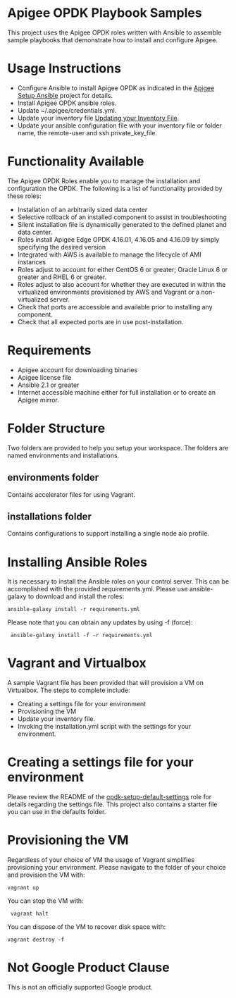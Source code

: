 Apigee OPDK Playbook Samples
============================

This project uses the Apigee OPDK roles written with Ansible to assemble sample playbooks that demonstrate how to 
install and configure Apigee. 

Usage Instructions
==================

* Configure Ansible to install Apigee OPDK as indicated in the 
[Apigee Setup Ansible](https://github.com/carlosfrias/apigee-opdk-playbook-setup-ansible) project for details. 
* Install Apigee OPDK ansible roles.
* Update ~/.apigee/credentials.yml.
* Update your inventory file [Updating your Inventory File](https://github.com/carlosfrias/apigee-opdk-playbook-setup-ansible/blob/master/inventory.md).
* Update your ansible configuration file with your inventory file or folder name, the remote-user and ssh private_key_file.

Functionality Available
=======================

The Apigee OPDK Roles enable you to manage the installation and configuration the OPDK. The following is a list of 
functionality provided by these roles:

 * Installation of an arbitrarily sized data center
 * Selective rollback of an installed component to assist in troubleshooting
 * Silent installation file is dynamically generated to the defined planet and data center.
 * Roles install Apigee Edge OPDK 4.16.01, 4.16.05 and 4.16.09 by simply specifying the desired version
 * Integrated with AWS is available to manage the lifecycle of AMI instances 
 * Roles adjust to account for either CentOS 6 or greater; Oracle Linux 6 or greater and RHEL 6 or greater. 
 * Roles adjust to also account for whether they are executed in within the virtualized environments provisioned by AWS 
  and Vagrant or a non-virtualized server.  
 * Check that ports are accessible and available prior to installing any component.
 * Check that all expected ports are in use post-installation.

Requirements
============

* Apigee account for downloading binaries
* Apigee license file
* Ansible 2.1 or greater  
* Internet accessible machine either for full installation or to create an Apigee mirror.

Folder Structure
================

Two folders are provided to help you setup your workspace. The folders are named environments and installations.
 
## environments folder

Contains accelerator files for using Vagrant. 

## installations folder 

Contains configurations to support installing a single node aio profile.

Installing Ansible Roles
========================

It is necessary to install the Ansible roles on your control server. This can be accomplished with the provided 
requirements.yml. Please use ansible-galaxy to download and install the roles: 

    ansible-galaxy install -r requirements.yml
    
Please note that you can obtain any updates by using -f (force): 
 
     ansible-galaxy install -f -r requirements.yml


Vagrant and Virtualbox
======================
 
A sample Vagrant file has been provided that will provision a VM on Virtualbox. The steps to complete include:

* Creating a settings file for your environment
* Provisioning the VM
* Update your inventory file.
* Invoking the installation.yml script with the settings for your environment. 
    
Creating a settings file for your environment
=============================================

Please review the README of the [opdk-setup-default-settings](https://github.com/carlosfrias/apigee-opdk-setup-default-settings) role for details regarding the settings file. This project 
also contains a starter file you can use in the defaults folder.

Provisioning the VM
===================

Regardless of your choice of VM the usage of Vagrant simplifies provisioning your environment. Please navigate to the 
folder of your choice and provision the VM with: 

    vagrant up

You can stop the VM with: 

     vagrant halt

You can dispose of the VM to recover disk space with:

    vagrant destroy -f
 
<!-- BEGIN Google Required Disclaimer -->

# Not Google Product Clause

This is not an officially supported Google product.
<!-- END Google Required Disclaimer -->
